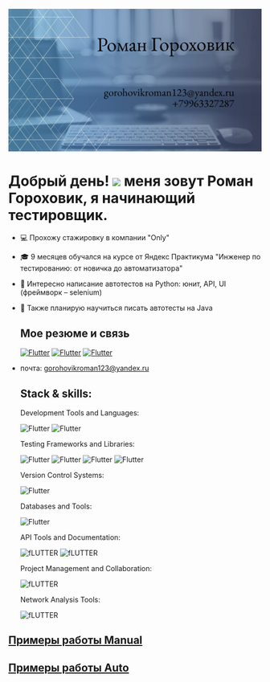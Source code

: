 ![Header](https://github.com/Romanneq/Romanneq/blob/main/assets/photo.png)
<h1> Добрый день! <img src="https://media.giphy.com/media/hvRJCLFzcasrR4ia7z/giphy.gif" width="30px"/> меня зовут Роман Гороховик, я начинающий тестировщик.</h1>

- 💻 Прохожу стажировку в компании "Only"
- 🎓 9 месяцев обучался на курсе от Яндекс Практикума "Инженер по тестированию: от новичка до автоматизатора"
- 🔎 Интересно написание автотестов на Python: юнит, API, UI (фреймворк – selenium)
- 📔 Также планирую научиться писать автотесты на Java 
    ## Мое резюме и связь
    [![Flutter](https://img.shields.io/badge/-резюме-white?style=for-the-badge&logo=google)](https://drive.google.com/file/d/1pC_KQYBA2NCn14D1hQbKEChjbxoHrhkx/view) [![Flutter](https://img.shields.io/badge/telegram-blue?style=for-the-badge&logo=telegram)](https://t.me/romagorohovik) [![Flutter](https://img.shields.io/badge/VK-0077FF?style=for-the-badge&logo=vk)](https://vk.com/gr196) 
- почта: gorohovikroman123@yandex.ru
  ## Stack & skills:
    Development Tools and Languages:

  ![Flutter](https://img.shields.io/badge/-PYTHON-090909?style=for-the-badge&logo=python) ![Flutter](https://img.shields.io/badge/-ANDROIDSTUDIO-090909?style=for-the-badge&logo=androidstudio)

    Testing Frameworks and Libraries:

    ![Flutter](https://img.shields.io/badge/-SELENIUM-090909?style=for-the-badge&logo=selenium) ![Flutter](https://img.shields.io/badge/-PYTEST-090909?style=for-the-badge&logo=pytest) ![Flutter](https://img.shields.io/badge/-REQUESTS-090909?style=for-the-badge&logo=python) ![Flutter](https://img.shields.io/badge/-ALLURE-090909?style=for-the-badge&logo=)

    Version Control Systems:
   
    ![Flutter](https://img.shields.io/badge/-GITHUB-090909?style=for-the-badge&logo=github)

    Databases and Tools:

    ![Flutter](https://img.shields.io/badge/-POSTGRES-090909?style=for-the-badge&logo=postgresql)

  API Tools and Documentation:

    ![fLUTTER](https://img.shields.io/badge/-POSTMAN-090909?style=for-the-badge&logo=postman) ![fLUTTER](https://img.shields.io/badge/-SWAGGER-090909?style=for-the-badge&logo=swagger)

    Project Management and Collaboration:

    ![fLUTTER](https://img.shields.io/badge/-FIGMA-090909?style=for-the-badge&logo=figma)

    Network Analysis Tools:

    ![fLUTTER](https://img.shields.io/badge/-CHARLESPROXY-090909?style=for-the-badge&logo=charles)

## [Примеры работы Manual](https://github.com/Romanneq/qa-manual/blob/main/README.md)
## [Примеры работы Auto](https://github.com/Romanneq/qa-auto/blob/main/README.md)

    

